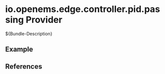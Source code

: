 # io.openems.edge.controller.pid.passing Provider

${Bundle-Description}

## Example

## References

